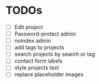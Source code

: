 # TODOs

- [ ] Edit project
- [ ] Password-protect admin
- [ ] noindex admin
- [ ] add tags to projects
- [ ] search projects by search or tag
- [ ] contact form labels
- [ ] style projects text
- [ ] replace placeholder images
